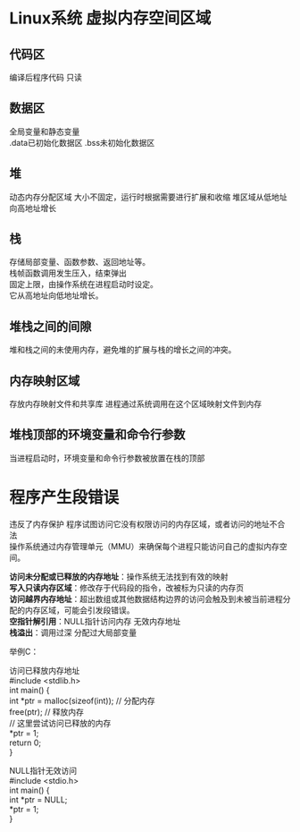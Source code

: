 # Linux系统 虚拟内存空间区域

## 代码区
编译后程序代码 只读  
## 数据区
全局变量和静态变量  
.data已初始化数据区 .bss未初始化数据区  

## 堆
动态内存分配区域
大小不固定，运行时根据需要进行扩展和收缩
堆区域从低地址向高地址增长

## 栈  
存储局部变量、函数参数、返回地址等。  
栈帧函数调用发生压入，结束弹出  
固定上限，由操作系统在进程启动时设定。  
它从高地址向低地址增长。  


## 堆栈之间的间隙  
堆和栈之间的未使用内存，避免堆的扩展与栈的增长之间的冲突。  

## 内存映射区域  
存放内存映射文件和共享库
进程通过系统调用在这个区域映射文件到内存

## 堆栈顶部的环境变量和命令行参数 
当进程启动时，环境变量和命令行参数被放置在栈的顶部


# 程序产生段错误   
违反了内存保护 程序试图访问它没有权限访问的内存区域，或者访问的地址不合法   
操作系统通过内存管理单元（MMU）来确保每个进程只能访问自己的虚拟内存空间。  

**访问未分配或已释放的内存地址**：操作系统无法找到有效的映射  
**写入只读内存区域**：修改存于代码段的指令，改被标为只读的内存页  
**访问越界内存地址**：超出数组或其他数据结构边界的访问会触及到未被当前进程分配的内存区域，可能会引发段错误。  
**空指针解引用**：NULL指针访问内存 无效内存地址  
**栈溢出**：调用过深 分配过大局部变量  

举例C：  

访问已释放内存地址  
#include <stdlib.h>  
int main() {  
    int *ptr = malloc(sizeof(int)); // 分配内存  
    free(ptr);                      // 释放内存  
    // 这里尝试访问已释放的内存  
    *ptr = 1;  
    return 0;  
} 
  
NULL指针无效访问  
#include <stdio.h>  
int main() {  
    int *ptr = NULL;      
    *ptr = 1;    
}  